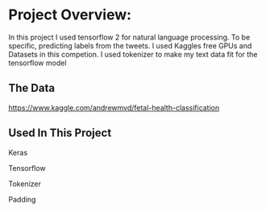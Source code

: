 <h1>Project Overview:</h1>

In this project I used tensorflow 2 for natural language processing. To be specific, predicting labels from the tweets. I used Kaggles free GPUs and Datasets in this competion. I used tokenizer to make my text data fit for the tensorflow model

<h2>The Data</h2>

https://www.kaggle.com/andrewmvd/fetal-health-classification

<h2>Used In This Project</h2>

Keras

Tensorflow

Tokenizer

Padding

